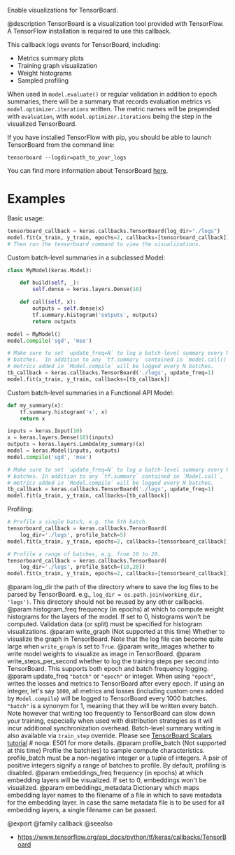 Enable visualizations for TensorBoard.

@description
TensorBoard is a visualization tool provided with TensorFlow. A TensorFlow
installation is required to use this callback.

This callback logs events for TensorBoard, including:

* Metrics summary plots
* Training graph visualization
* Weight histograms
* Sampled profiling

When used in `model.evaluate()` or regular validation
in addition to epoch summaries, there will be a summary that records
evaluation metrics vs `model.optimizer.iterations` written. The metric names
will be prepended with `evaluation`, with `model.optimizer.iterations` being
the step in the visualized TensorBoard.

If you have installed TensorFlow with pip, you should be able
to launch TensorBoard from the command line:

```
tensorboard --logdir=path_to_your_logs
```

You can find more information about TensorBoard
[here](https://www.tensorflow.org/get_started/summaries_and_tensorboard).

# Examples
Basic usage:

```python
tensorboard_callback = keras.callbacks.TensorBoard(log_dir="./logs")
model.fit(x_train, y_train, epochs=2, callbacks=[tensorboard_callback])
# Then run the tensorboard command to view the visualizations.
```

Custom batch-level summaries in a subclassed Model:

```python
class MyModel(keras.Model):

    def build(self, _):
        self.dense = keras.layers.Dense(10)

    def call(self, x):
        outputs = self.dense(x)
        tf.summary.histogram('outputs', outputs)
        return outputs

model = MyModel()
model.compile('sgd', 'mse')

# Make sure to set `update_freq=N` to log a batch-level summary every N
# batches.  In addition to any `tf.summary` contained in `model.call()`,
# metrics added in `Model.compile` will be logged every N batches.
tb_callback = keras.callbacks.TensorBoard('./logs', update_freq=1)
model.fit(x_train, y_train, callbacks=[tb_callback])
```

Custom batch-level summaries in a Functional API Model:

```python
def my_summary(x):
    tf.summary.histogram('x', x)
    return x

inputs = keras.Input(10)
x = keras.layers.Dense(10)(inputs)
outputs = keras.layers.Lambda(my_summary)(x)
model = keras.Model(inputs, outputs)
model.compile('sgd', 'mse')

# Make sure to set `update_freq=N` to log a batch-level summary every N
# batches. In addition to any `tf.summary` contained in `Model.call`,
# metrics added in `Model.compile` will be logged every N batches.
tb_callback = keras.callbacks.TensorBoard('./logs', update_freq=1)
model.fit(x_train, y_train, callbacks=[tb_callback])
```

Profiling:

```python
# Profile a single batch, e.g. the 5th batch.
tensorboard_callback = keras.callbacks.TensorBoard(
    log_dir='./logs', profile_batch=5)
model.fit(x_train, y_train, epochs=2, callbacks=[tensorboard_callback])

# Profile a range of batches, e.g. from 10 to 20.
tensorboard_callback = keras.callbacks.TensorBoard(
    log_dir='./logs', profile_batch=(10,20))
model.fit(x_train, y_train, epochs=2, callbacks=[tensorboard_callback])
```

@param log_dir the path of the directory where to save the log files to be
    parsed by TensorBoard. e.g.,
    `log_dir = os.path.join(working_dir, 'logs')`.
    This directory should not be reused by any other callbacks.
@param histogram_freq frequency (in epochs) at which to compute
    weight histograms for the layers of the model. If set to 0,
    histograms won't be computed. Validation data (or split) must be
    specified for histogram visualizations.
@param write_graph (Not supported at this time)
    Whether to visualize the graph in TensorBoard.
    Note that the log file can become quite large
    when `write_graph` is set to `True`.
@param write_images whether to write model weights to visualize as image in
    TensorBoard.
@param write_steps_per_second whether to log the training steps per second
    into TensorBoard. This supports both epoch and batch frequency
    logging.
@param update_freq `"batch"` or `"epoch"` or integer. When using `"epoch"`,
    writes the losses and metrics to TensorBoard after every epoch.
    If using an integer, let's say `1000`, all metrics and losses
    (including custom ones added by `Model.compile`) will be logged to
    TensorBoard every 1000 batches. `"batch"` is a synonym for 1,
    meaning that they will be written every batch.
    Note however that writing too frequently to TensorBoard can slow
    down your training, especially when used with distribution
    strategies as it will incur additional synchronization overhead.
    Batch-level summary writing is also available via `train_step`
    override. Please see
    [TensorBoard Scalars tutorial](
        https://www.tensorflow.org/tensorboard/scalars_and_keras#batch-level_logging)  # noqa: E501
    for more details.
@param profile_batch (Not supported at this time)
    Profile the batch(es) to sample compute characteristics.
    profile_batch must be a non-negative integer or a tuple of integers.
    A pair of positive integers signify a range of batches to profile.
    By default, profiling is disabled.
@param embeddings_freq frequency (in epochs) at which embedding layers will be
    visualized. If set to 0, embeddings won't be visualized.
@param embeddings_metadata Dictionary which maps embedding layer names to the
    filename of a file in which to save metadata for the embedding layer.
    In case the same metadata file is to be
    used for all embedding layers, a single filename can be passed.

@export
@family callback
@seealso
+ <https://www.tensorflow.org/api_docs/python/tf/keras/callbacks/TensorBoard>
